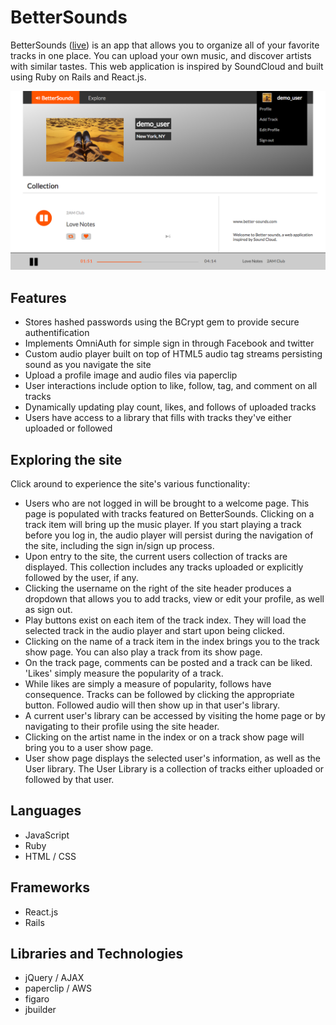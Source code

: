 # BetterSounds

BetterSounds ([live](http://www.better-sounds.com)) is an app that allows you to
organize all of your favorite tracks in one place. You can upload your own music,
and discover artists with similar tastes.  This web application is inspired by
SoundCloud and built using Ruby on Rails and React.js.

![alt tag](https://github.com/thomasjohnhopkins/BetterSounds/blob/master/app/assets/images/screenshot.jpg)

## Features

- Stores hashed passwords using the BCrypt gem to provide secure authentification
- Implements OmniAuth for simple sign in through Facebook and twitter
- Custom audio player built on top of HTML5 audio tag streams persisting sound as you navigate the site
- Upload a profile image and audio files via paperclip
- User interactions include option to like, follow, tag, and comment on all tracks
- Dynamically updating play count, likes, and follows of uploaded tracks
- Users have access to a library that fills with tracks they've either uploaded or
followed


## Exploring the site

Click around to experience the site's various functionality:

- Users who are not logged in will be brought to a welcome page. This page is populated with tracks featured on BetterSounds. Clicking on a track item will bring up the music player. If you start playing a track before you log in, the audio player will persist during the navigation of the site, including the sign in/sign up process.
- Upon entry to the site, the current users collection of tracks are displayed. This collection includes any tracks uploaded or explicitly followed by the user, if any.
- Clicking the username on the right of the site header produces a dropdown that allows you to add tracks, view or edit your profile, as well as sign out.
- Play buttons exist on each item of the track index. They will load the selected track in the audio player and start upon being clicked.
- Clicking on the name of a track item in the index brings you to the track show page. You can also play a track from its show page.
- On the track page, comments can be posted and a track can be liked. 'Likes' simply measure the popularity of a track.
- While likes are simply a measure of popularity, follows have consequence. Tracks can be followed by clicking the appropriate button. Followed audio will then show up in that user's library.
- A current user's library can be accessed by visiting the home page or by navigating to their profile using the site header.
- Clicking on the artist name in the index or on a track show page will
bring you to a user show page.
- User show page displays the selected user's information, as well as the User
library. The User Library is a collection of tracks either uploaded or followed
by that user.


## Languages
- JavaScript
- Ruby
- HTML / CSS

## Frameworks
- React.js
- Rails

## Libraries and Technologies
- jQuery / AJAX
- paperclip / AWS
- figaro
- jbuilder
